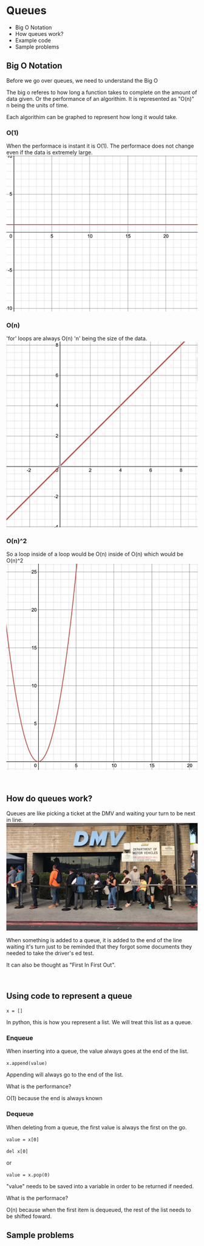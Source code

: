 # Queues
* Big O Notation
* How queues work?
* Example code
* Sample problems

## Big O Notation
Before we go over queues, we need to understand the Big O

The big o referes to how long a function takes to complete on the amount of data given. Or the performance of an algorithim. It is represented as "O(n)" n being the units of time.

Each algorithim can be graphed to represent how long it would take.

### O(1)
When the performace is instant it is O(1). The performace does not change even if the data is extremely large.
![](images/1.png)

### O(n)
'for' loops are always O(n) 'n' being the size of the data.
![](images/n.png)

### O(n)^2
So a loop inside of a loop would be O(n) inside of O(n) which would be O(n)^2
![](images/n^2.png)

<br/>

## How do queues work?
Queues are like picking a ticket at the DMV and waiting your turn to be next in line.
![](images/90.jpeg)

When something is added to a queue, it is added to the end of the line waiting it's turn just to be reminded that they forgot some documents they needed to take the driver's ed test. 

It can also be thought as "First In First Out".

<br/>  

## Using code to represent a queue
`x = []`

In python, this is how you represent a list. We will treat this list as a queue. 

### Enqueue
When inserting into a queue, the value always goes at the end of the list. 

`x.append(value)`

Appending will always go to the end of the list.

What is the performance?

O(1) because the end is always known

### Dequeue
When deleting from a queue, the first value is always the first on the go.

`value = x[0]`

`del x[0]`

or

`value = x.pop(0)`

"value" needs to be saved into a variable in order to be returned if needed.

What is the performace?

O(n) because when the first item is dequeued, the rest of the list needs to be shifted foward.
<br/>

## Sample problems
